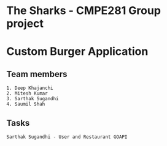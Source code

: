 # The Sharks - CMPE281 Group project
# Custom Burger Application

## Team members
```
1. Deep Khajanchi
2. Mitesh Kumar
3. Sarthak Sugandhi
4. Saumil Shah
```
## Tasks
```
Sarthak Sugandhi - User and Restaurant GOAPI
```
